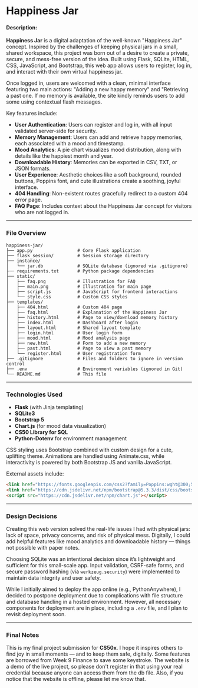 # Happiness Jar
#### Description:

**Happiness Jar** is a digital adaptation of the well-known "Happiness Jar" concept. Inspired by the challenges of keeping physical jars in a small, shared workspace, this project was born out of a desire to create a private, secure, and mess-free version of the idea. Built using Flask, SQLite, HTML, CSS, JavaScript, and Bootstrap, this web app allows users to register, log in, and interact with their own virtual happiness jar.

Once logged in, users are welcomed with a clean, minimal interface featuring two main actions: "Adding a new happy memory" and "Retrieving a past one. If no memory is available, the site kindly reminds users to add some using contextual flash messages.

Key features include:
- **User Authentication**: Users can register and log in, with all input validated server-side for security.
- **Memory Management**: Users can add and retrieve happy memories, each associated with a mood and timestamp.
- **Mood Analytics**: A pie chart visualizes mood distribution, along with details like the happiest month and year.
- **Downloadable History**: Memories can be exported in CSV, TXT, or JSON formats.
- **User Experience**: Aesthetic choices like a soft background, rounded buttons, Poppins font, and cute illustrations create a soothing, joyful interface.
- **404 Handling**: Non-existent routes gracefully redirect to a custom 404 error page.
- **FAQ Page**: Includes context about the Happiness Jar concept for visitors who are not logged in.

---

### File Overview

```
happiness-jar/
├── app.py                 # Core Flask application
├── flask_session/         # Session storage directory
├── instance/
│   └── jar.db             # SQLite database (ignored via .gitignore)
├── requirements.txt       # Python package dependencies
├── static/
│   ├── faq.png            # Illustration for FAQ
│   ├── main.png           # Illustration for main page
│   ├── script.js          # JavaScript for frontend interactions
│   └── style.css          # Custom CSS styles
├── templates/
│   ├── 404.html           # Custom 404 page
│   ├── faq.html           # Explanation of the Happiness Jar
│   ├── history.html       # Page to view/download memory history
│   ├── index.html         # Dashboard after login
│   ├── layout.html        # Shared layout template
│   ├── login.html         # User login form
│   ├── mood.html          # Mood analysis page
│   ├── new.html           # Form to add a new memory
│   ├── past.html          # Page to view a past memory
│   └── register.html      # User registration form
├── .gitignore             # Files and folders to ignore in version control
├── .env                   # Environment variables (ignored in Git)
└── README.md              # This file
```

---

### Technologies Used

- **Flask** (with Jinja templating)
- **SQLite3**
- **Bootstrap 5**
- **Chart.js** (for mood data visualization)
- **CS50 Library for SQL**
- **Python-Dotenv** for environment management

CSS styling uses Bootstrap combined with custom design for a cute, uplifting theme. Animations are handled using Animate.css, while interactivity is powered by both Bootstrap JS and vanilla JavaScript.

External assets include:
```html
<link href="https://fonts.googleapis.com/css2?family=Poppins:wght@300;500&display=swap" rel="stylesheet">
<link href="https://cdn.jsdelivr.net/npm/bootstrap@5.3.3/dist/css/bootstrap.min.css" rel="stylesheet">
<script src="https://cdn.jsdelivr.net/npm/chart.js"></script>
```

---

### Design Decisions

Creating this web version solved the real-life issues I had with physical jars: lack of space, privacy concerns, and risk of physical mess. Digitally, I could add helpful features like mood analytics and downloadable history — things not possible with paper notes.

Choosing SQLite was an intentional decision since it’s lightweight and sufficient for this small-scale app. Input validation, CSRF-safe forms, and secure password hashing (via `werkzeug.security`) were implemented to maintain data integrity and user safety.

While I initially aimed to deploy the app online (e.g., PythonAnywhere), I decided to postpone deployment due to complications with file structure and database handling in a hosted environment. However, all necessary components for deployment are in place, including a `.env` file, and I plan to revisit deployment soon.

---

### Final Notes

This is my final project submission for **CS50x**. I hope it inspires others to find joy in small moments — and to keep them safe, digitally. Some features are borrowed from Week 9 Finance to save some keystroke.
The website is a demo of the live project, so please don't register in that using your real credential because anyone can access them from the db file. Also, if you notice that the website is offline, please let me know that.
